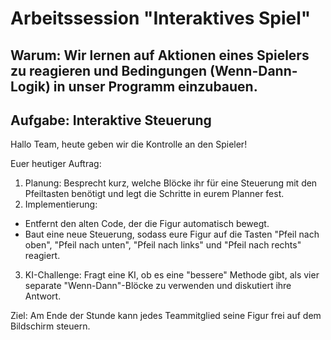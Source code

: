 # Arbeitssession "Interaktives Spiel"

## Warum: Wir lernen auf Aktionen eines Spielers zu reagieren und Bedingungen (Wenn-Dann-Logik) in unser Programm einzubauen.

## Aufgabe: Interaktive Steuerung

Hallo Team,
heute geben wir die Kontrolle an den Spieler!

Euer heutiger Auftrag:
1. Planung: Besprecht kurz, welche Blöcke ihr für eine Steuerung mit den Pfeiltasten benötigt und legt die Schritte in eurem Planner fest.
2. Implementierung:
- Entfernt den alten Code, der die Figur automatisch bewegt.
- Baut eine neue Steuerung, sodass eure Figur auf die Tasten "Pfeil nach oben", "Pfeil nach unten", "Pfeil nach links" und "Pfeil nach rechts" reagiert.
3. KI-Challenge: Fragt eine KI, ob es eine "bessere" Methode gibt, als vier separate "Wenn-Dann"-Blöcke zu verwenden und diskutiert ihre Antwort.

Ziel: Am Ende der Stunde kann jedes Teammitglied seine Figur frei auf dem Bildschirm steuern. 

